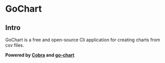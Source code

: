 # GoChart

## Intro
GoChart is a free and open-source Cli application for creating charts from
csv files.

**Powered by [Cobra](https://www.google.com/url?sa=t&rct=j&q=&esrc=s&source=web&cd=&cad=rja&uact=8&ved=2ahUKEwigifWtgp7rAhVERBoKHVO3BvkQFjAAegQIARAB&url=https%3A%2F%2Fgithub.com%2Fspf13%2Fcobra&usg=AOvVaw1-GHMw2Hi_W7T9BNNZq8It) and [go-chart](https://github.com/wcharczuk/go-chart)**